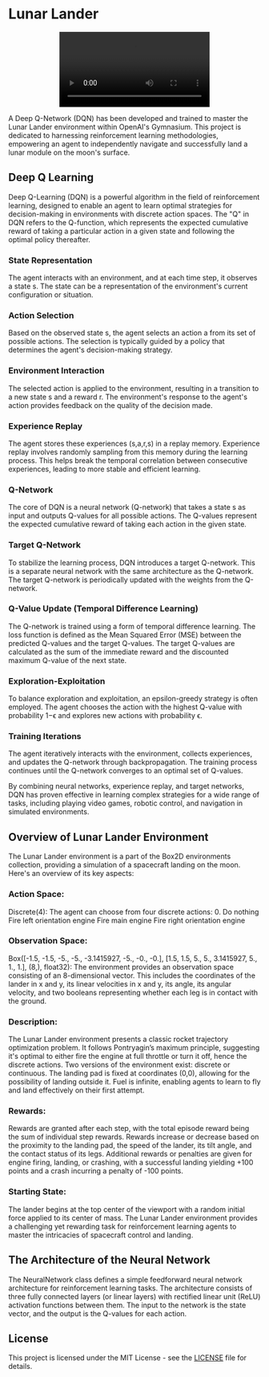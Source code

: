 # Lunar Lander

<div align="center">
    <video controls autoplay>
        <source src="https://github.com/Neill-Erasmus/lunar-lander/assets/141222943/5d09c272-d3e8-435e-92a7-bd2477fd629e" type="video/mp4">
        Your browser does not support the video tag.
    </video>
</div>

A Deep Q-Network (DQN) has been developed and trained to master the Lunar Lander environment within OpenAI's Gymnasium. This project is dedicated to harnessing reinforcement learning methodologies, empowering an agent to independently navigate and successfully land a lunar module on the moon's surface.

## Deep Q Learning

Deep Q-Learning (DQN) is a powerful algorithm in the field of reinforcement learning, designed to enable an agent to learn optimal strategies for decision-making in environments with discrete action spaces. The "Q" in DQN refers to the Q-function, which represents the expected cumulative reward of taking a particular action in a given state and following the optimal policy thereafter.

### State Representation

The agent interacts with an environment, and at each time step, it observes a state s. 
The state can be a representation of the environment's current configuration or situation.

### Action Selection

Based on the observed state s, the agent selects an action a from its set of possible actions.
The selection is typically guided by a policy that determines the agent's decision-making strategy.

### Environment Interaction

The selected action is applied to the environment, resulting in a transition to a new state s and a reward r. 
The environment's response to the agent's action provides feedback on the quality of the decision made.

### Experience Replay

The agent stores these experiences (s,a,r,s) in a replay memory. Experience replay involves randomly sampling 
from this memory during the learning process. This helps break the temporal correlation between consecutive 
experiences, leading to more stable and efficient learning.

### Q-Network

The core of DQN is a neural network (Q-network) that takes a state s as input and outputs Q-values for all possible actions.
The Q-values represent the expected cumulative reward of taking each action in the given state.

### Target Q-Network

To stabilize the learning process, DQN introduces a target Q-network. This is a separate neural network with the same architecture as the Q-network. The target Q-network is periodically updated with the weights from the Q-network.

### Q-Value Update (Temporal Difference Learning)

The Q-network is trained using a form of temporal difference learning. The loss function is defined as the Mean Squared Error (MSE) between the predicted Q-values and the target Q-values. The target Q-values are calculated as the sum of the immediate reward and the discounted maximum Q-value of the next state.

### Exploration-Exploitation

To balance exploration and exploitation, an epsilon-greedy strategy is often employed. The agent chooses the action with the highest Q-value with probability 1−ϵ and explores new actions with probability ϵ.

### Training Iterations

The agent iteratively interacts with the environment, collects experiences, and updates the Q-network through backpropagation. The training process continues until the Q-network converges to an optimal set of Q-values.

By combining neural networks, experience replay, and target networks, DQN has proven effective in learning complex strategies for a wide range of tasks, including playing video games, robotic control, and navigation in simulated environments.

## Overview of Lunar Lander Environment



The Lunar Lander environment is a part of the Box2D environments collection, providing a simulation of a spacecraft landing on the moon. Here's an overview of its key aspects:

### Action Space:

Discrete(4): The agent can choose from four discrete actions:
0. Do nothing
Fire left orientation engine
Fire main engine
Fire right orientation engine

### Observation Space:

Box([-1.5, -1.5, -5., -5., -3.1415927, -5., -0., -0.], [1.5, 1.5, 5., 5., 3.1415927, 5., 1., 1.], (8,), float32): The environment provides an observation space consisting of an 8-dimensional vector. This includes the coordinates of the lander in x and y, its linear velocities in x and y, its angle, its angular velocity, and two booleans representing whether each leg is in contact with the ground.

### Description:

The Lunar Lander environment presents a classic rocket trajectory optimization problem. It follows Pontryagin’s maximum principle, suggesting it's optimal to either fire the engine at full throttle or turn it off, hence the discrete actions.
Two versions of the environment exist: discrete or continuous. The landing pad is fixed at coordinates (0,0), allowing for the possibility of landing outside it. Fuel is infinite, enabling agents to learn to fly and land effectively on their first attempt.

### Rewards:

Rewards are granted after each step, with the total episode reward being the sum of individual step rewards.
Rewards increase or decrease based on the proximity to the landing pad, the speed of the lander, its tilt angle, and the contact status of its legs.
Additional rewards or penalties are given for engine firing, landing, or crashing, with a successful landing yielding +100 points and a crash incurring a penalty of -100 points.

### Starting State:

The lander begins at the top center of the viewport with a random initial force applied to its center of mass.
The Lunar Lander environment provides a challenging yet rewarding task for reinforcement learning agents to master the intricacies of spacecraft control and landing.

## The Architecture of the Neural Network

The NeuralNetwork class defines a simple feedforward neural network architecture for reinforcement learning tasks. The architecture consists of three fully connected layers (or linear layers) with rectified linear unit (ReLU) activation functions between them. The input to the network is the state vector, and the output is the Q-values for each action.

## License

This project is licensed under the MIT License - see the [LICENSE](LICENSE) file for details.

